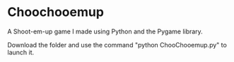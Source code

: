 # Choochooemup

A Shoot-em-up game I made using Python and the Pygame library. 

Download the folder and use the command "python ChooChooemup.py" to launch it. 
